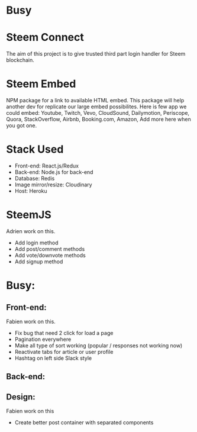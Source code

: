# Busy


# Steem Connect
The aim of this project is to give trusted third part login handler for Steem blockchain.

# Steem Embed
NPM package for a link to available HTML embed. This package will help another dev for replicate our large embed possibilites. Here is few app we could embed: Youtube, Twitch, Vevo, CloudSound, Dailymotion, Periscope, Quora, StackOverflow, Airbnb, Booking.com, Amazon, Add more here when you got one.

# Stack Used
- Front-end: React.js/Redux
- Back-end: Node.js for back-end
- Database: Redis
- Image mirror/resize: Cloudinary
- Host: Heroku

# SteemJS
Adrien work on this.
- Add login method
- Add post/comment methods
- Add vote/downvote methods
- Add signup method

# Busy:

## Front-end:
Fabien work on this.
- Fix bug that need 2 click for load a page
- Pagination everywhere
- Make all type of sort working (popular / responses not working now)
- Reactivate tabs for article or user profile
- Hashtag on left side Slack style

## Back-end:

## Design:
Fabien work on this
- Create better post container with separated components
